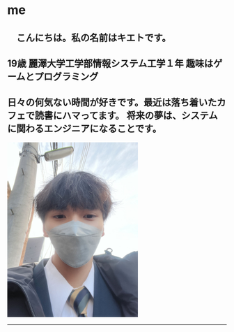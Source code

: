 # me
 　こんにちは。私の名前はキエトです。
 ---
 19歳
 麗澤大学工学部情報システム工学１年
 趣味はゲームとプログラミング
 ---
日々の何気ない時間が好きです。最近は落ち着いたカフェで読書にハマってます。
 将来の夢は、システムに関わるエンジニアになることです。
 ---
 
 <img src="IMG_1211.jpg" alt="自分の写真" width="300" height="400">

---

